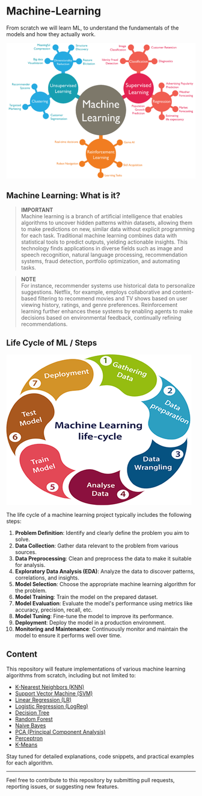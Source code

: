 # Machine-Learning

From scratch we will learn ML, to understand the fundamentals of the models and how they actually work.

![Thumbnail](readmeImage/ML.png)

## Machine Learning: What is it?

> **IMPORTANT**  
> Machine learning is a branch of artificial intelligence that enables algorithms to uncover hidden patterns within datasets, allowing them to make predictions on new, similar data without explicit programming for each task. Traditional machine learning combines data with statistical tools to predict outputs, yielding actionable insights. This technology finds applications in diverse fields such as image and speech recognition, natural language processing, recommendation systems, fraud detection, portfolio optimization, and automating tasks.

> **NOTE**  
> For instance, recommender systems use historical data to personalize suggestions. Netflix, for example, employs collaborative and content-based filtering to recommend movies and TV shows based on user viewing history, ratings, and genre preferences. Reinforcement learning further enhances these systems by enabling agents to make decisions based on environmental feedback, continually refining recommendations.

## Life Cycle of ML / Steps

![Life Cycle](readmeImage/lifeCycle.png)

The life cycle of a machine learning project typically includes the following steps:

1. **Problem Definition**: Identify and clearly define the problem you aim to solve.
2. **Data Collection**: Gather data relevant to the problem from various sources.
3. **Data Preprocessing**: Clean and preprocess the data to make it suitable for analysis.
4. **Exploratory Data Analysis (EDA)**: Analyze the data to discover patterns, correlations, and insights.
5. **Model Selection**: Choose the appropriate machine learning algorithm for the problem.
6. **Model Training**: Train the model on the prepared dataset.
7. **Model Evaluation**: Evaluate the model's performance using metrics like accuracy, precision, recall, etc.
8. **Model Tuning**: Fine-tune the model to improve its performance.
9. **Deployment**: Deploy the model in a production environment.
10. **Monitoring and Maintenance**: Continuously monitor and maintain the model to ensure it performs well over time.

## Content

This repository will feature implementations of various machine learning algorithms from scratch, including but not limited to:

- [K-Nearest Neighbors (KNN)](KNN)
- [Support Vector Machine (SVM)](SVM)
- [Linear Regression (LR)](LinearRegression)
- [Logistic Regression (LogReg)](LogisticRegression)
- [Decision Tree](DecisionTree)
- [Random Forest](RandomForest)
- [Naive Bayes](NaiveBayes)
- [PCA (Principal Component Analysis)](PCA)
- [Perceptron](Perceptron)
- [K-Means](KMeans)

Stay tuned for detailed explanations, code snippets, and practical examples for each algorithm.

<hr>

Feel free to contribute to this repository by submitting pull requests, reporting issues, or suggesting new features.
